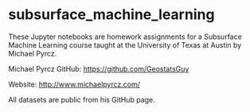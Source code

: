 # subsurface_machine_learning
These Jupyter notebooks are homework assignments for a Subsurface Machine Learning course taught at the University of Texas at Austin by Michael Pyrcz. 

Michael Pyrcz GitHub: https://github.com/GeostatsGuy

Website: http://www.michaelpyrcz.com/

All datasets are public from his GitHub page. 
